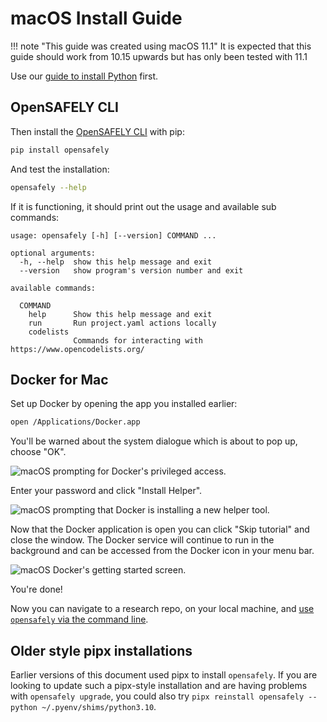 # macOS Install Guide

!!! note "This guide was created using macOS 11.1"
    It is expected that this guide should work from 10.15 upwards but has only been tested with 11.1

Use our [guide to install Python](install-python.md) first.

## OpenSAFELY CLI
Then install the [OpenSAFELY CLI](opensafely-cli.md) with pip:

```bash
pip install opensafely
```

And test the installation:

```bash
opensafely --help
```

If it is functioning, it should print out the usage and available sub commands:

```
usage: opensafely [-h] [--version] COMMAND ...

optional arguments:
  -h, --help  show this help message and exit
  --version   show program's version number and exit

available commands:

  COMMAND
    help      Show this help message and exit
    run       Run project.yaml actions locally
    codelists
              Commands for interacting with https://www.opencodelists.org/
```

## Docker for Mac
Set up Docker by opening the app you installed earlier:

```bash
open /Applications/Docker.app
```

You'll be warned about the system dialogue which is about to pop up, choose "OK".

![macOS prompting for Docker's privileged access.](./images/macos-docker-privileges-escalation-warning.png)


Enter your password and click "Install Helper".

![macOS prompting that Docker is installing a new helper tool.](./images/macos-docker-privileges-escalation.png)


Now that the Docker application is open you can click "Skip tutorial" and close the window.
The Docker service will continue to run in the background and can be accessed from the Docker icon in your menu bar.

![macOS Docker's getting started screen.](./images/macos-docker-skip-intro.png)


You're done!

Now you can navigate to a research repo, on your local machine, and [use `opensafely` via the command line](opensafely-cli.md#using-opensafely-at-the-command-line).

## Older style pipx installations

Earlier versions of this document used pipx to install `opensafely`. If you are looking to update such a pipx-style installation and are having problems with `opensafely upgrade`, you could also try `pipx reinstall opensafely --python ~/.pyenv/shims/python3.10`.

